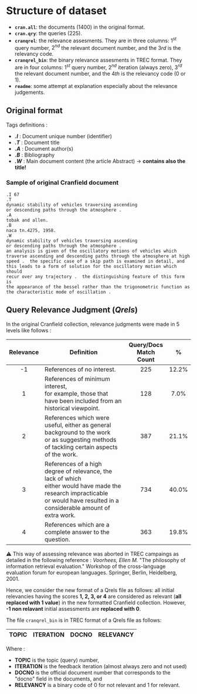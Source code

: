 # Structure of dataset

* **`cran.all`**: the documents (1400) in the original format.
* **`cran.qry`**: the queries (225).
* **`cranqrel`**: the relevance assesments. They are in three columns:  $1^{st}$ query number, $2^{nd}$ the relevant document number, and the $3{rd}$ is the relevancy code.
* **`cranqrel_bin`**: the binary relevance assesments in TREC format. They are in four columns:  $1^{st}$ query number, $2^{nd}$ iteration (always zero), $3^{rd}$ the relevant document number, and the $4{th}$ is the relevancy code (0 or 1).
* **`readme`**: some attempt at explanation especially about the relevance judgements.

## Original format
Tags definitions :
- ***.I*** : Document unique number (identifier)
- ***.T*** : Document title
- ***.A*** : Document author(s)
- ***.B*** : Bibliography
- ***.W*** : Main document content (the article Abstract) -> **contains also the title!**

### Sample of original Cranfield document
```
.I 67
.T
dynamic stability of vehicles traversing ascending
or descending paths through the atmosphere .
.A
tobak and allen.
.B
naca tn.4275, 1958.
.W
dynamic stability of vehicles traversing ascending
or descending paths through the atmosphere .
an analysis is given of the oscillatory motions of vehicles which
traverse ascending and descending paths through the atmosphere at high
speed .  the specific case of a skip path is examined in detail, and
this leads to a form of solution for the oscillatory motion which should
recur over any trajectory .  the distinguishing feature of this form is
the appearance of the bessel rather than the trigonometric function as
the characteristic mode of oscillation .
```

## Query Relevance Judgment (*Qrels*)

In the original Cranfield collection, relevance judgments were made in 5 levels like follows :

| Relevance | Definition | Query/Docs <br>Match Count | % |
|:---:|---|:---:|:---:|
| -1 | References of no interest. | 225 | 12.2% |
| 1 | References of minimum interest, <br>for example, those that have been included from an historical viewpoint. | 128 | 7.0% |
| 2 | References which were useful, either as general background to the work <br>or as suggesting methods of tackling certain aspects of the work. | 387 | 21.1% |
| 3 | References of a high degree of relevance, the lack of which <br>either would have made the research impracticable <br>or would have resulted in a considerable amount of extra work. | 734 | 40.0% |
| 4 | References which are a complete answer to the question. | 363 | 19.8% |

:warning: This way of assessing relevance was aborted in TREC campaings as detailed in the following reference :
*Voorhees, Ellen M.* "The philosophy of information retrieval evaluation." Workshop of the cross-language evaluation forum for european languages. Springer, Berlin, Heidelberg, 2001.

Hence, we consider the new format of a Qrels file as follows: all initial relevancies having the scores **1, 2, 3, or 4** are considered as relevant (**all replaced with 1 value**) in the new formatted Cranfield collection. However, **-1 non relavant** initial assessments are **replaced with 0**.

The file `cranqrel_bin` is in TREC format of a Qrels file as follows:

| TOPIC | ITERATION | DOCNO | RELEVANCY |
|:---:|---|:---:|:---:|

Where :
 - **TOPIC** is the topic (query) number,
 - **ITERATION** is the feedback iteration (almost always zero and not used)
 - **DOCNO** is the official document number that corresponds to the "docno" field in the documents, and
 - **RELEVANCY** is a binary code of 0 for not relevant and 1 for relevant.

